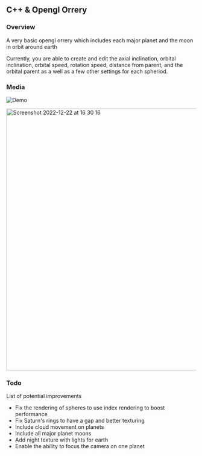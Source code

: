 ## C++ & Opengl Orrery

### Overview
A very basic opengl orrery which includes each major planet and the moon in orbit around earth

Currently, you are able to create and edit the axial inclination, orbital inclination, orbital speed, rotation speed, distance from parent, and the orbital parent as a well as a few other settings for each spheriod.

### Media
![Demo](https://user-images.githubusercontent.com/57464533/209248076-dfbde800-7b09-43df-8c79-f641a0b9297f.GIF)

<img width="694" alt="Screenshot 2022-12-22 at 16 30 16" src="https://user-images.githubusercontent.com/57464533/209244942-53be3451-0ef7-4832-8b5a-631032356cc7.png">

### Todo
List of potential improvements
* Fix the rendering of spheres to use index rendering to boost performance
* Fix Saturn's rings to have a gap and better texturing
* Include cloud movement on planets
* Include all major planet moons
* Add night texture with lights for earth
* Enable the ability to focus the camera on one planet

